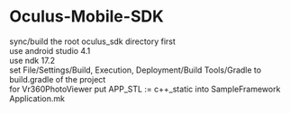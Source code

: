 # Oculus-Mobile-SDK

sync/build the root oculus_sdk directory first  
use android studio 4.1  
use ndk 17.2  
set File/Settings/Build, Execution, Deployment/Build Tools/Gradle to build.gradle of the project  
for Vr360PhotoViewer put APP_STL := c++_static into SampleFramework Application.mk  
